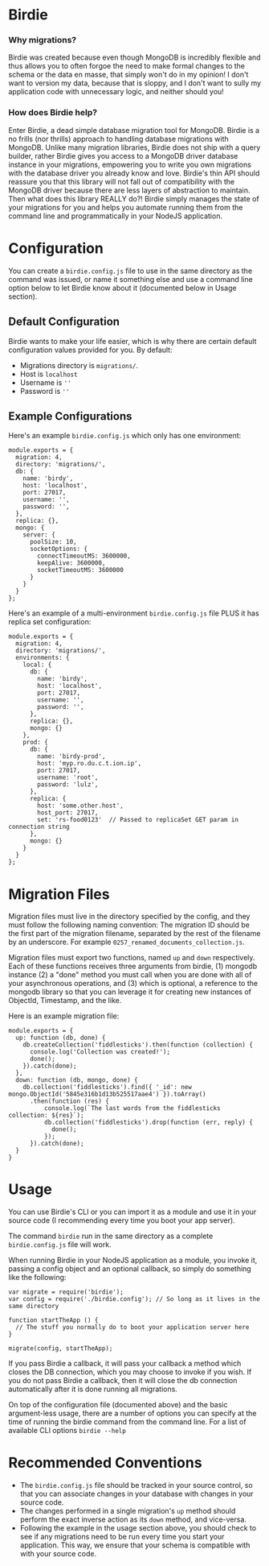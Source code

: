# Birdie
### Why migrations?
Birdie was created because even though MongoDB is incredibly flexible and thus allows you to often forgoe the need to make formal changes to the schema or the data en masse, that simply won't do in my opinion! I don't want to version my data, because that is sloppy, and I don't want to sully my application code with unnecessary logic, and neither should you!

### How does Birdie help?
Enter Birdie, a dead simple database migration tool for MongoDB. Birdie is a no frills (nor thrills) approach to handling database migrations with MongoDB. Unlike many migration libraries, Birdie does not ship with a query builder, rather Birdie gives you access to a MongoDB driver database instance in your migrations, empowering you to write you own migrations with the database driver you already know and love. Birdie's thin API should reassure you that this library will not fall out of compatibility with the MongoDB driver because there are less layers of abstraction to maintain. Then what does this library REALLY do?! Birdie simply manages the state of your migrations for you and helps you automate running them from the command line and programmatically in your NodeJS application.

# Configuration
You can create a `birdie.config.js` file to use in the same directory as the command was issued, or name it something else and use a command line option below to let Birdie know about it (documented below in Usage section).

## Default Configuration

Birdie wants to make your life easier, which is why there are certain default configuration values provided for you. By default:
* Migrations directory is `migrations/`.
* Host is `localhost`
* Username is `''`
* Password is `''`

## Example Configurations

Here's an example `birdie.config.js` which only has one environment:

```
module.exports = {
  migration: 4,
  directory: 'migrations/',
  db: {
    name: 'birdy',
    host: 'localhost',
    port: 27017,
    username: '',
    password: '',
  },
  replica: {},
  mongo: {
    server: {
      poolSize: 10,
      socketOptions: {
        connectTimeoutMS: 3600000,
        keepAlive: 3600000,
        socketTimeoutMS: 3600000
      }
    }
  }
};
```

Here's an example of a multi-environment `birdie.config.js` file PLUS it has replica set configuration:

```
module.exports = {
  migration: 4,
  directory: 'migrations/',
  environments: {
    local: {
      db: {
        name: 'birdy',
        host: 'localhost',
        port: 27017,
        username: '',
        password: '',
      },
      replica: {},
      mongo: {}
    },
    prod: {
      db: {
        name: 'birdy-prod',
        host: 'myp.ro.du.c.t.ion.ip',
        port: 27017,
        username: 'root',
        password: 'lulz',
      },
      replica: {
        host: 'some.other.host', 
        host_port: 27017,
        set: 'rs-food0123'  // Passed to replicaSet GET param in connection string
      },
      mongo: {}
    }
  }
};
```

# Migration Files

Migration files must live in the directory specified by the config, and they must follow the following naming convention: The migration ID should be the first part of the migration filename, separated by the rest of the filename by an underscore. For example `0257_renamed_documents_collection.js`.

Migration files must export two functions, named `up` and `down` respectively. Each of these functions receives three arguments from birdie, (1) mongodb instance (2) a "done" method you must call when you are done with all of your asynchronous operations, and (3) which is optional, a reference to the mongodb library so that you can leverage it for creating new instances of ObjectId, Timestamp, and the like.

Here is an example migration file:

```
module.exports = {
  up: function (db, done) {
    db.createCollection('fiddlesticks').then(function (collection) {
      console.log('Collection was created!');
      done();
    }).catch(done);
  },
  down: function (db, mongo, done) {
    db.collection('fiddlesticks').find({ '_id': new mongo.ObjectId('5845e316b1d13b525517aae4') }).toArray()
      .then(function (res) {
          console.log(`The last words from the fiddlesticks collection: ${res}`);
          db.collection('fiddlesticks').drop(function (err, reply) {
            done();
          });
      }).catch(done);
  }
}
```



# Usage

You can use Birdie's CLI or you can import it as a module and use it in your source code (I recommending every time you boot your app server).

The command `birdie` run in the same directory as a complete `birdie.config.js` file will work.

When running Birdie in your NodeJS application as a module, you invoke it, passing a config object and an optional callback, so simply do something like the following:

```
var migrate = require('birdie');
var config = require('./birdie.config'); // So long as it lives in the same directory

function startTheApp () {
  // The stuff you normally do to boot your application server here
}

migrate(config, startTheApp);

```

If you pass Birdie a callback, it will pass your callback a method which closes the DB connection, which you may choose to invoke if you wish. If you do not pass Birdie a callback, then it will close the db connection automatically after it is done running all migrations.

On top of the configuration file (documented above) and the basic argument-less usage, there are a number of options you can specify at the time of running the birdie command from the command line. For a list of available CLI options `birdie --help`

# Recommended Conventions 

* The `birdie.config.js` file should be tracked in your source control, so that you can associate changes in your database with changes in your source code.
* The changes performed in a single migration's `up` method should perform the exact inverse action as its `down` method, and vice-versa.
* Following the example in the usage section above, you should check to see if any migrations need to be run every time you start your application. This way, we ensure that your schema is compatible with with your source code.
